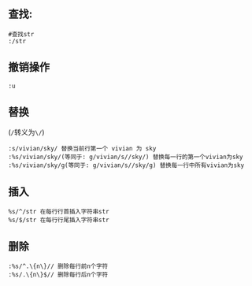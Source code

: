 ## 查找:

	#查找str
	:/str
## 撤销操作

	:u
## 替换
(`/`转义为`\/`)

	:s/vivian/sky/ 替换当前行第一个 vivian 为 sky
	:%s/vivian/sky/(等同于: g/vivian/s//sky/) 替换每一行的第一个vivian为sky
	:%s/vivian/sky/g(等同于: g/vivian/s//sky/g) 替换每一行中所有vivian为sky
## 插入

	%s/^/str 在每行行首插入字符串str
	%s/$/str 在每行行尾插入字符串str
## 删除

	:%s/^.\{n\}// 删除每行前n个字符
	:%s/.\{n\}$// 删除每行后n个字符